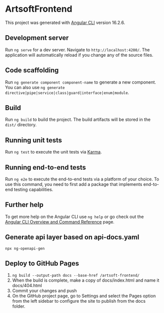 # ArtsoftFrontend

This project was generated with [Angular CLI](https://github.com/angular/angular-cli) version 16.2.6.

## Development server

Run `ng serve` for a dev server. Navigate to `http://localhost:4200/`. The application will automatically reload if you change any of the source files.

## Code scaffolding

Run `ng generate component component-name` to generate a new component. You can also use `ng generate directive|pipe|service|class|guard|interface|enum|module`.

## Build

Run `ng build` to build the project. The build artifacts will be stored in the `dist/` directory.

## Running unit tests

Run `ng test` to execute the unit tests via [Karma](https://karma-runner.github.io).

## Running end-to-end tests

Run `ng e2e` to execute the end-to-end tests via a platform of your choice. To use this command, you need to first add a package that implements end-to-end testing capabilities.

## Further help

To get more help on the Angular CLI use `ng help` or go check out the [Angular CLI Overview and Command Reference](https://angular.io/cli) page.

## Generate api layer based on api-docs.yaml
`npx ng-openapi-gen`

## Deploy to GitHub Pages
1. `ng build --output-path docs --base-href /artsoft-frontend/`
2. When the build is complete, make a copy of docs/index.html and name it docs/404.html
3. Commit your changes and push
4. On the GitHub project page, go to Settings and select the Pages option from the left sidebar to configure the site to publish from the docs folder.
